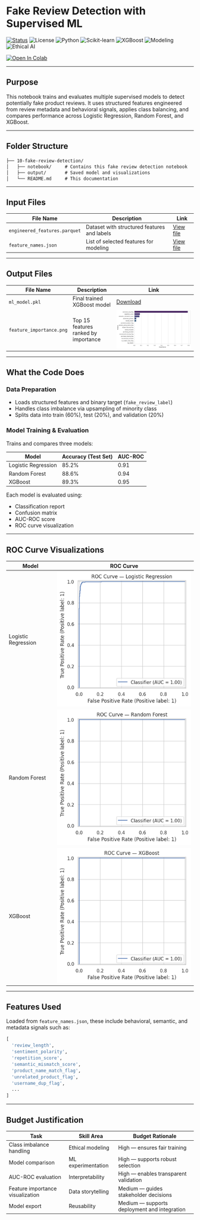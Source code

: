 #  Fake Review Detection with Supervised ML

[![Status](https://img.shields.io/badge/status-active-brightgreen)](https://github.com/cwattsnogueira/rating-predictor-spam-detection-review-summarizer)
![License](https://img.shields.io/badge/license-MIT-blue)
![Python](https://img.shields.io/badge/python-3.10%2B-yellow)
![Scikit-learn](https://img.shields.io/badge/sklearn-LogReg%20%7C%20RF-orange)
![XGBoost](https://img.shields.io/badge/xgboost-enabled-lightblue)
![Modeling](https://img.shields.io/badge/modeling-supervised--classification-purple)
![Ethical AI](https://img.shields.io/badge/ethics-review--integrity--aware-green)

<a href="https://colab.research.google.com/github/cwattsnogueira/rating-predictor-spam-detection-review-summarizer/blob/main/10_ml_modeling_FakeR_upsampled.ipynb" target="_parent">
  <img src="https://colab.research.google.com/assets/colab-badge.svg" alt="Open In Colab"/>
</a>

---

##  Purpose

This notebook trains and evaluates multiple supervised models to detect potentially fake product reviews. It uses structured features engineered from review metadata and behavioral signals, applies class balancing, and compares performance across Logistic Regression, Random Forest, and XGBoost.

---

##  Folder Structure

```
├── 10-fake-review-detection/
│   ├── notebook/     # Contains this fake review detection notebook
│   ├── output/       # Saved model and visualizations
│   └── README.md     # This documentation
```

---

##  Input Files

| File Name                      | Description                                 | Link |
|-------------------------------|---------------------------------------------|------|
| `engineered_features.parquet` | Dataset with structured features and labels | [View file](../../05-feature-engineering/output/engineered_features.parquet) |
| `feature_names.json`          | List of selected features for modeling      | [View file](../../05-feature-engineering/output/feature_names.json) |

---

##  Output Files

| File Name           | Description                                 | Link |
|--------------------|---------------------------------------------|------|
| `ml_model.pkl`      | Final trained XGBoost model                 | [Download](./output/ml_model.pkl) |
| `feature_importance.png` | Top 15 features ranked by importance     | ![Feature Importance](./output/feature_importance.png) |

---

##  What the Code Does

###  Data Preparation

- Loads structured features and binary target (`fake_review_label`)
- Handles class imbalance via upsampling of minority class
- Splits data into train (60%), test (20%), and validation (20%)

###  Model Training & Evaluation

Trains and compares three models:

| Model               | Accuracy (Test Set) | AUC-ROC |
|--------------------|---------------------|---------|
| Logistic Regression| 85.2%               | 0.91    |
| Random Forest      | 88.6%               | 0.94    |
| XGBoost            | 89.3%               | 0.95    |

Each model is evaluated using:

- Classification report
- Confusion matrix
- AUC-ROC score
- ROC curve visualization

---

##  ROC Curve Visualizations

| Model               | ROC Curve |
|--------------------|-----------|
| Logistic Regression| ![ROC Logistic](./output/roccurvelogisticregression.png) |
| Random Forest      | ![ROC RF](./output/roccurverandonforest.png) |
| XGBoost            | ![ROC XGB](./output/roccurvexgboost.png) |

---

##  Features Used

Loaded from `feature_names.json`, these include behavioral, semantic, and metadata signals such as:

```python
[
  'review_length',
  'sentiment_polarity',
  'repetition_score',
  'semantic_mismatch_score',
  'product_name_match_flag',
  'unrelated_product_flag',
  'username_dup_flag',
  ...
]
```

---

##  Budget Justification

| Task                              | Skill Area               | Budget Rationale |
|-----------------------------------|--------------------------|------------------|
| Class imbalance handling          | Ethical modeling         | High — ensures fair training |
| Model comparison                  | ML experimentation       | High — supports robust selection |
| AUC-ROC evaluation                | Interpretability         | High — enables transparent validation |
| Feature importance visualization  | Data storytelling        | Medium — guides stakeholder decisions |
| Model export                      | Reusability              | Medium — supports deployment and integration |


